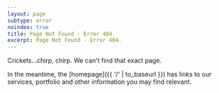 ```yaml
---
layout: page
subtype: error
noindex: true
title: Page Not Found - Error 404
excerpt: Page Not Found - Error 404.
---
```


Crickets...chirp, chirp. We can't find that exact page.

In the meantime, the [homepage]({{ '/' | to_baseurl }}) has links to our services, portfolio and other information you may find relevant.
